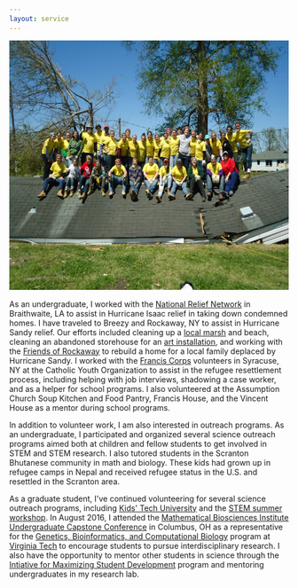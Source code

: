 ```yaml
---
layout: service
---
```


<center><img src="/assets/img/2013NOLA.jpg" width="600" height="450"></center>

As an undergraduate, I worked with the [National Relief Network](http://www.nrn.org/) in Braithwaite, LA to assist in Hurricane Isaac relief in taking down condemned homes. I have traveled to Breezy and Rockaway, NY to assist in Hurricane Sandy relief. Our efforts included cleaning up a [local marsh](http://marshmakers.blogspot.com/2014/03/university-of-scranton-students-help-out_17.html) and beach, cleaning an abandoned storehouse for an [art installation](https://www.instagram.com/p/rIBkUjBQRZ/?taken-at=314291161), and working with the [Friends of Rockaway](http://friendsofrockaway.org/) to rebuild a home for a local family deplaced by Hurricane Sandy. I worked with the [Francis Corps](http://www.franciscorps.org/) volunteers in Syracuse, NY at the Catholic Youth Organization to assist in the refugee resettlement process, including helping with job interviews, shadowing a case worker, and as a helper for school programs. I also volunteered at the Assumption Church Soup Kitchen and Food Pantry, Francis House, and the Vincent House as a mentor during school programs. 

In addition to volunteer work, I am also interested in outreach programs. As an undergraduate, I participated and organized several science outreach programs aimed both at children and fellow students to get involved in STEM and STEM research. I also tutored students in the Scranton Bhutanese community in math and biology. These kids had grown up in refugee camps in Nepal and received refugee status in the U.S. and resettled in the Scranton area.

As a graduate student, I've continued volunteering for several science outreach programs, including [Kids' Tech University](http://kidstechuniversity.vbi.vt.edu/) and the [STEM summer workshop](https://akastemprogram.wordpress.com/). In August 2016, I attended the [Mathematical Biosciences Institute](https://mbi.osu.edu/) [Undergraduate Capstone Conference](https://mbi.osu.edu/event/?id=1029) in Columbus, OH as a representative for the [Genetics, Bioinformatics, and Computational Biology](http://gbcb.vbi.vt.edu/) program at [Virginia Tech](http://www.vt.edu/) to encourage students to pursue interdisciplinary research. I also have the opportunity to mentor other students in science through the [Intiative for Maximizing Student Development](http://imsd.apsc.vt.edu/) program and mentoring undergraduates in my research lab.
